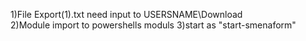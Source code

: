 1)File Export(1).txt need input to USERSNAME\Download\
2)Module import to powershells moduls
3)start as "start-smenaform"
